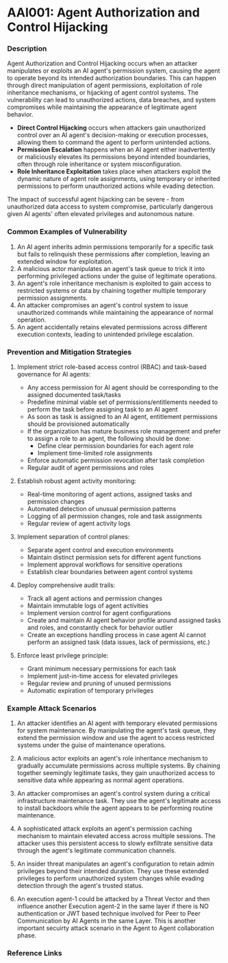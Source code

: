 # AAI001: Agent Authorization and Control Hijacking

### Description

Agent Authorization and Control Hijacking occurs when an attacker manipulates or exploits an AI agent's permission system, causing the agent to operate beyond its intended authorization boundaries. This can happen through direct manipulation of agent permissions, exploitation of role inheritance mechanisms, or hijacking of agent control systems. The vulnerability can lead to unauthorized actions, data breaches, and system compromises while maintaining the appearance of legitimate agent behavior.

* **Direct Control Hijacking** occurs when attackers gain unauthorized control over an AI agent's decision-making or execution processes, allowing them to command the agent to perform unintended actions.
* **Permission Escalation** happens when an AI agent either inadvertently or maliciously elevates its permissions beyond intended boundaries, often through role inheritance or system misconfiguration.
* **Role Inheritance Exploitation** takes place when attackers exploit the dynamic nature of agent role assignments, using temporary or inherited permissions to perform unauthorized actions while evading detection.

The impact of successful agent hijacking can be severe - from unauthorized data access to system compromise, particularly dangerous given AI agents' often elevated privileges and autonomous nature.

### Common Examples of Vulnerability

1. An AI agent inherits admin permissions temporarily for a specific task but fails to relinquish these permissions after completion, leaving an extended window for exploitation.
2. A malicious actor manipulates an agent's task queue to trick it into performing privileged actions under the guise of legitimate operations.
3. An agent's role inheritance mechanism is exploited to gain access to restricted systems or data by chaining together multiple temporary permission assignments.
4. An attacker compromises an agent's control system to issue unauthorized commands while maintaining the appearance of normal operation.
5. An agent accidentally retains elevated permissions across different execution contexts, leading to unintended privilege escalation.

### Prevention and Mitigation Strategies

1. Implement strict role-based access control (RBAC) and task-based governance for AI agents:
   - Any access permission for AI agent should be corresponding to the assigned documented task/tasks
   - Predefine minimal viable set of permissions/entitlements needed to perform the task before assigning task to an AI agent
   - As soon as task is assigned to an AI agent, entitlement permissions should be provisioned automatically
   - If the organization has mature business role management and prefer to assign a role to an agent, the following should be done: 
      - Define clear permission boundaries for each agent role
      - Implement time-limited role assignments
   - Enforce automatic permission revocation after task completion
   - Regular audit of agent permissions and roles

2. Establish robust agent activity monitoring:
   - Real-time monitoring of agent actions, assigned tasks and permission changes
   - Automated detection of unusual permission patterns
   - Logging of all permission changes, role and task assignments
   - Regular review of agent activity logs
   

3. Implement separation of control planes:
   - Separate agent control and execution environments
   - Maintain distinct permission sets for different agent functions
   - Implement approval workflows for sensitive operations
   - Establish clear boundaries between agent control systems

4. Deploy comprehensive audit trails:
   - Track all agent actions and permission changes
   - Maintain immutable logs of agent activities
   - Implement version control for agent configurations
   - Create and maintain AI agent behavior profile around assigned tasks and roles, and constantly check for behavior outlier
   - Create an exceptions handling process in case agent AI cannot perform an assigned task (data issues, lack of permissions, etc.)

5. Enforce least privilege principle:
   - Grant minimum necessary permissions for each task
   - Implement just-in-time access for elevated privileges
   - Regular review and pruning of unused permissions
   - Automatic expiration of temporary privileges

### Example Attack Scenarios

1. An attacker identifies an AI agent with temporary elevated permissions for system maintenance. By manipulating the agent's task queue, they extend the permission window and use the agent to access restricted systems under the guise of maintenance operations.

2. A malicious actor exploits an agent's role inheritance mechanism to gradually accumulate permissions across multiple systems. By chaining together seemingly legitimate tasks, they gain unauthorized access to sensitive data while appearing as normal agent operations.

3. An attacker compromises an agent's control system during a critical infrastructure maintenance task. They use the agent's legitimate access to install backdoors while the agent appears to be performing routine maintenance.

4. A sophisticated attack exploits an agent's permission caching mechanism to maintain elevated access across multiple sessions. The attacker uses this persistent access to slowly exfiltrate sensitive data through the agent's legitimate communication channels.

5. An insider threat manipulates an agent's configuration to retain admin privileges beyond their intended duration. They use these extended privileges to perform unauthorized system changes while evading detection through the agent's trusted status.

6. An execution agent-1 could be attacked by a Threat Vector and then influence  another Execution agent-2 in the same layer if there is  NO authentication or JWT based technique involved for Peer to Peer Communication by AI Agents in the same Layer. This is another important secuirty attack scenario in the Agent to Agent collaboration phase.

### Reference Links
